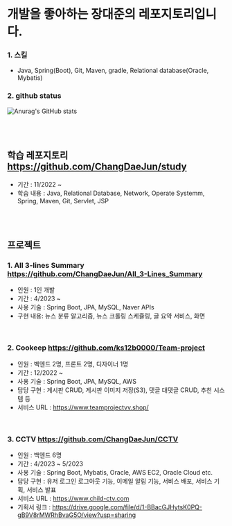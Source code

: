 # 개발을 좋아하는 장대준의 레포지토리입니다.

### 1. 스킬
  * Java, Spring(Boot), Git, Maven, gradle, Relational database(Oracle, Mybatis)

### 2. github status
![Anurag's GitHub stats](https://github-readme-stats.vercel.app/api?username=ChangDaeJun&theme=dark&show_icons=true)

<br>
<br>

## 학습 레포지토리 <https://github.com/ChangDaeJun/study>
  * 기간 : 11/2022 ~
  * 학습 내용 : Java, Relational Database, Network, Operate Systemm, Spring, Maven, Git, Servlet, JSP

<br>
<br>

## 프로젝트

  ### 1. All 3-lines Summary <https://github.com/ChangDaeJun/All_3-Lines_Summary>
  * 인원 : 1인 개발
  * 기간 : 4/2023 ~
  * 사용 기술 : Spring Boot, JPA, MySQL, Naver APIs
  * 구현 내용: 뉴스 분류 알고리즘, 뉴스 크롤링 스케쥴링, 글 요약 서비스, 화면
<br>
  
  ### 2. Cookeep <https://github.com/ks12b0000/Team-project>
  * 인원 :  벡엔드 2명, 프론트 2명, 디자이너 1명
  * 기간 : 12/2022 ~
  * 사용 기술 : Spring Boot, JPA, MySQL, AWS
  * 담당 구현 : 게시판 CRUD, 게시판 이미지 저장(S3), 댓글 대댓글 CRUD, 추천 시스템 등
  * 서비스 URL : https://www.teamprojectvv.shop/
<br>
  
### 3. CCTV <https://github.com/ChangDaeJun/CCTV>
  * 인원 : 백엔드 6명
  * 기간 : 4/2023 ~ 5/2023
  * 사용 기술 : Spring Boot, Mybatis, Oracle, AWS EC2, Oracle Cloud etc.
  * 담당 구현 : 유저 로그인 로그아웃 기능, 이메일 알림 기능, 서비스 배포, 서비스 기획, 서비스 발표
  * 서비스 URL : https://www.child-ctv.com
  * 기획서 링크 : https://drive.google.com/file/d/1-BBacGJHytsK0PQ-gB9V8rMWRhBvaG5O/view?usp=sharing
  
